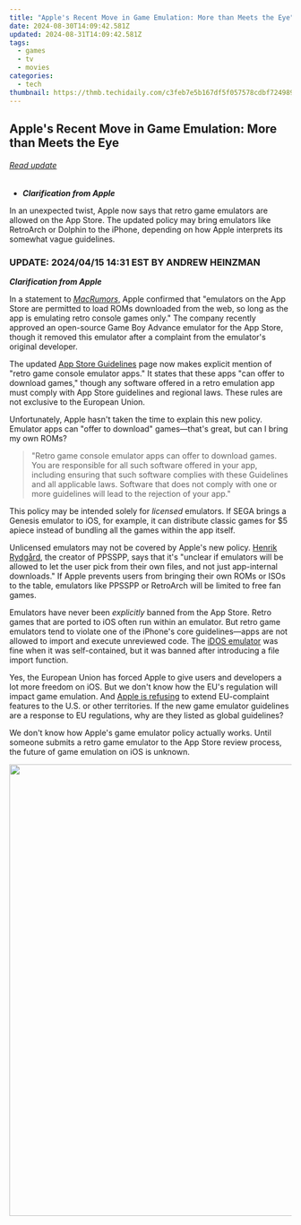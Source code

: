 ```yaml
---
title: "Apple's Recent Move in Game Emulation: More than Meets the Eye"
date: 2024-08-30T14:09:42.581Z
updated: 2024-08-31T14:09:42.581Z
tags:
  - games
  - tv
  - movies
categories:
  - tech
thumbnail: https://thmb.techidaily.com/c3feb7e5b167df5f057578cdbf724989b5f25148052cd8949359804b1109e7ca.png
---
```


## Apple's Recent Move in Game Emulation: More than Meets the Eye

###### [Read update](https://common-error.techidaily.com/proven-techniques-to-restore-functionality-of-laptop-touchpad-on-oldernewer-windows-os/) 

* **_Clarification from Apple_**

 In an unexpected twist, Apple now says that retro game emulators are allowed on the App Store. The updated policy may bring emulators like RetroArch or Dolphin to the iPhone, depending on how Apple interprets its somewhat vague guidelines.

###  UPDATE: 2024/04/15 14:31 EST BY ANDREW HEINZMAN

**_Clarification from Apple_** 

 In a statement to [_MacRumors_](https://www.macrumors.com/2024/04/15/apple-further-explains-igba-removal/), Apple confirmed that "emulators on the App Store are permitted to load ROMs downloaded from the web, so long as the app is emulating retro console games only." The company recently approved an open-source Game Boy Advance emulator for the App Store, though it removed this emulator after a complaint from the emulator's original developer.

 The updated [App Store Guidelines](https://developer.apple.com/app-store/review/guidelines/#third-party-software) page now makes explicit mention of "retro game console emulator apps." It states that these apps "can offer to download games," though any software offered in a retro emulation app must comply with App Store guidelines and regional laws. These rules are not exclusive to the European Union.

 Unfortunately, Apple hasn't taken the time to explain this new policy. Emulator apps can "offer to download" games—that's great, but can I bring my own ROMs?

> "Retro game console emulator apps can offer to download games. You are responsible for all such software offered in your app, including ensuring that such software complies with these Guidelines and all applicable laws. Software that does not comply with one or more guidelines will lead to the rejection of your app."

 This policy may be intended solely for _licensed_ emulators. If SEGA brings a Genesis emulator to iOS, for example, it can distribute classic games for $5 apiece instead of bundling all the games within the app itself.

 Unlicensed emulators may not be covered by Apple's new policy. [Henrik Rydgård](https://www.ppsspp.org/news/apple-announcement-comment/), the creator of PPSSPP, says that it's "unclear if emulators will be allowed to let the user pick from their own files, and not just app-internal downloads." If Apple prevents users from bringing their own ROMs or ISOs to the table, emulators like PPSSPP or RetroArch will be limited to free fan games.

 Emulators have never been _explicitly_ banned from the App Store. Retro games that are ported to iOS often run within an emulator. But retro game emulators tend to violate one of the iPhone's core guidelines—apps are not allowed to import and execute unreviewed code. The [iDOS emulator](https://youtube-videos.techidaily.com/elevating-brand-awareness-with-tailored-engaging-youtube-banners-for-2024/) was fine when it was self-contained, but it was banned after introducing a file import function.

 Yes, the European Union has forced Apple to give users and developers a lot more freedom on iOS. But we don't know how the EU's regulation will impact game emulation. And [Apple is refusing](https://extra-lessons.techidaily.com/the-final-cut-editors-toolkit-10-plugin-winners/) to extend EU-complaint features to the U.S. or other territories. If the new game emulator guidelines are a response to EU regulations, why are they listed as global guidelines?

 We don't know how Apple's game emulator policy actually works. Until someone submits a retro game emulator to the App Store review process, the future of game emulation on iOS is unknown.

<ins class="adsbygoogle"
     style="display:block"
     data-ad-format="autorelaxed"
     data-ad-client="ca-pub-7571918770474297"
     data-ad-slot="1223367746"></ins>



<ins class="adsbygoogle"
     style="display:block"
     data-ad-client="ca-pub-7571918770474297"
     data-ad-slot="8358498916"
     data-ad-format="auto"
     data-full-width-responsive="true"></ins>



<!-- affiliate ads begin -->
<a href="https://atezr.pxf.io/c/5597632/2018605/18496" target="_top" id="2018605"><img src="//a.impactradius-go.com/display-ad/18496-2018605" border="0" alt="" width="798" height="807"/></a><img height="0" width="0" src="https://imp.pxf.io/i/5597632/2018605/18496" style="position:absolute;visibility:hidden;" border="0" />
<!-- affiliate ads end -->